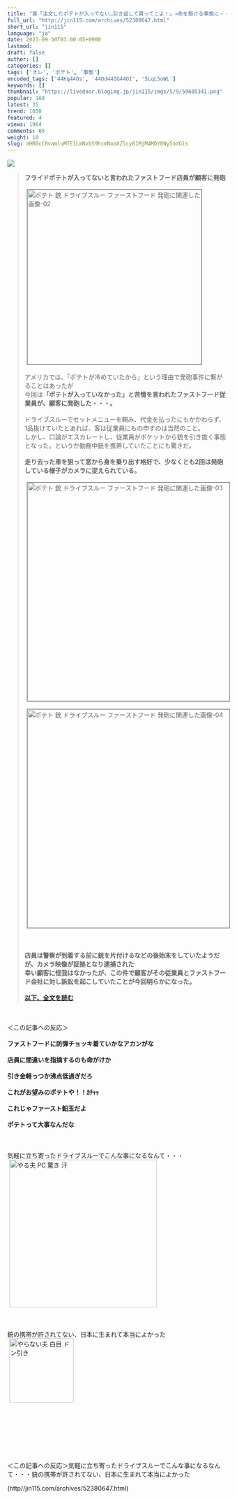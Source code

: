 ```yaml
---
title: "客「注文したポテトが入ってない…引き返して貰ってこよ！」→命を懸ける事態に・・・ "
full_url: "http://jin115.com/archives/52380647.html"
short_url: "jin115"
language: "ja"
date: 2023-09-30T03:00:05+0900
lastmod: 
draft: false
author: []
categories: []
tags: ['オレ', 'ポテト', '事態']
encoded_tags: ['44Kq44Os', '44Od44OG44OI', '5LqL5oWL']
keywords: []
thumbnail: "https://livedoor.blogimg.jp/jin115/imgs/5/9/59605341.png"
popular: 168
latest: 35
trend: 1050
featured: 4
views: 1964
comments: 86
weight: 18
slug: aHR0cC8vamluMTE1LmNvbS9hcmNoaXZlcy81MjM4MDY0Ny5odG1s
---
```


![](https://livedoor.blogimg.jp/jin115/imgs/5/9/59605341.png)

<div><a name='more'></a> <blockquote><b>フライドポテトが入ってないと言われたファストフード店員が顧客に発砲</b><br> <br> <img src='https//livedoor.blogimg.jp/jin115/imgs/8/9/893f4ade.png' width='400' border='1' hspace='5' class='pict' alt='ポテト 銃 ドライブスルー ファーストフード 発砲に関連した画像-02'><br> <br> アメリカでは、「ポテトが冷めていたから」という理由で発砲事件に繋がることはあったが<br> 今回は<b>「ポテトが入っていなかった」と苦情を言われたファストフード従業員が、顧客に発砲した・・・。</b><br> <br> ドライブスルーでセットメニューを頼み、代金を払ったにもかかわらず、1品抜けていたとあれば、客は従業員にもの申すのは当然のこと。<br> しかし、口論がエスカレートし、従業員がポケットから銃を引き抜く事態となった。というか勤務中銃を携帯していたことにも驚きだ。<br> <br> <b>走り去った車を狙って窓から身を乗り出す格好で、少なくとも2回は発砲している様子がカメラに捉えられている。</b><br> <br> <img src='https//livedoor.blogimg.jp/jin115/imgs/5/d/5dd91adc.jpg' width='500' border='1' hspace='5' class='pict' alt='ポテト 銃 ドライブスルー ファーストフード 発砲に関連した画像-03'><br> <br> <img src='https//livedoor.blogimg.jp/jin115/imgs/1/5/155a8490.jpg' width='500' border='1' hspace='5' class='pict' alt='ポテト 銃 ドライブスルー ファーストフード 発砲に関連した画像-04'><br> <br> <br> <br> <b>店員は警察が到着する前に銃を片付けるなどの後始末をしていたようだが、カメラ映像が証拠となり逮捕された<br> 幸い顧客に怪我はなかったが、この件で顧客がその従業員とファストフード会社に対し訴訟を起こしていたことが今回明らかになった。</b><br> <br> <a href='https//karapaia.com/archives/52325925.html' target='_blank'><b>以下、全文を読む</b></a></blockquote><br> <br> ＜この記事への反応＞<br> <br> <b>ファストフードに防弾チョッキ着ていかなアカンがな</b><br> <br> <b>店員に間違いを指摘するのも命がけか</b><br> <br> <b>引き金軽っつか沸点低過ぎだろ</b><br> <br> <b>これがお望みのポテトや！！ｶﾁｬｯ</b><br> <br> <b>これじゃファースト鉛玉だよ</b><br> <br> <b>ポテトって大事なんだな</b><br> <br> <br> <br> 気軽に立ち寄ったドライブスルーでこんな事になるなんて・・・<br> <img src='https//livedoor.blogimg.jp/jin115/imgs/8/0/8076d1bb.gif' alt='やる夫 PC 驚き 汗' width='338' border='0' hspace='5' class='pict'><br> <br> <br> <br> 銃の携帯が許されてない、日本に生まれて本当によかった<br> <img src='https//livedoor.blogimg.jp/jin115/imgs/4/9/49cb6379.gif' alt='やらない夫 白目 ドン引き' width='147' border='0' hspace='5' class='pict'><br> <br> <br> <br> <br> <br> <br> <br> <p>＜この記事への反応＞気軽に立ち寄ったドライブスルーでこんな事になるなんて・・・銃の携帯が許されてない、日本に生まれて本当によかった</p></div>

(http//jin115.com/archives/52380647.html)
